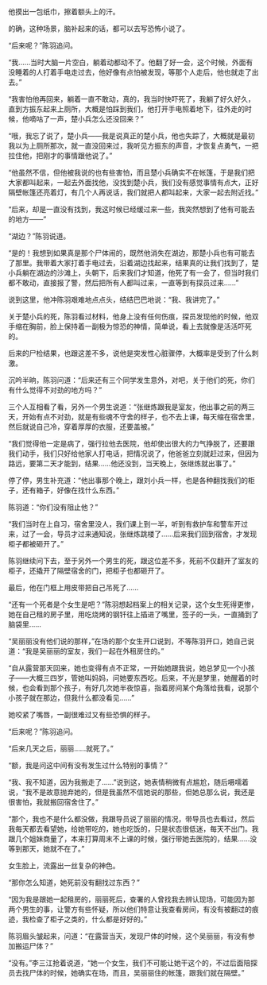 他摸出一包纸巾，擦着额头上的汗。

的确，这种场景，脑补起来的话，都可以去写恐怖小说了。

“后来呢？”陈羽追问。

“我……当时大脑一片空白，躺着动都动不了。他翻了好一会，这个时候，外面有没睡着的人打着手电走过去，他好像有点怕被发现，等那个人走后，他也就走了出去。”

“我害怕他再回来，躺着一直不敢动，真的，我当时快吓死了，我躺了好久好久，直到方振东起来上厕所，大概是怕踩到我们，他打开手电照着地下，往外走的时候，他嘀咕了一声，楚小兵怎么还没回来？”

“哦，我忘了说了，楚小兵——我是说真正的楚小兵，他也失踪了，大概就是最初我以为上厕所那次，就一直没回来过，我听见方振东的声音，才恢复点勇气，一把拉住他，把刚才的事情跟他说了。”

“他虽然不信，但他被我说的也有些害怕，而且楚小兵确实不在帐篷，于是我们把大家都叫起来，一起去外面找他，没找到楚小兵，我们没有感觉事情有点大，正好隔壁帐篷还亮着灯，有几个人再说话，我们就把人都叫起来，大家一起去附近找。”

“后来，却是一直没有找到，我这时候已经缓过来一些，我突然想到了他有可能去的地方——”

“湖边？”陈羽说道。

“是的！我想到如果真是那个尸体闹的，既然他消失在湖边，那楚小兵也有可能去了那里。我带着大家打着手电过去，沿着湖边找起来，结果真的让我们找到了，楚小兵躺在湖边的沙滩上，头朝下，后来我们才知道，他死了有一会了，但当时我们都不敢动，直接报了警，然后把所有人都叫过来，一直等到有探员过来……”

说到这里，他冲陈羽艰难地点点头，结结巴巴地说：“我、我讲完了。”

关于楚小兵的死，陈羽看过材料，他身上没有任何伤痕，探员发现他的时候，他双手缩在胸前，脸上保持着一副极为惊恐的神情，简单说，看上去就像是活活吓死的。

后来的尸检结果，也跟这差不多，说他是突发性心脏骤停，大概率是受到了什么刺激。

沉吟半晌，陈羽问道：“后来还有三个同学发生意外，对吧，关于他们的死，你们有什么觉得不对劲的地方吗？”

三个人互相看了看，另外一个男生说道：“张继炼跟我是室友，他出事之前的两三天，开始有点不对劲，就是有些魂不守舍的样子，也不去上课，每天缩在宿舍里，然后就说自己冷，穿着厚厚的衣服，还要盖被。”

“我们觉得他一定是病了，强行拉他去医院，他却使出很大的力气挣脱了，还要跟我们动手，我们只好给他家人打电话，把情况说了，他爸爸立刻就赶过来，但因为路远，要第二天才能到，结果……他还没到，当天晚上，张继炼就出事了。”

停了停，男生补充道：“他出事那个晚上，跟刘小兵一样，也是各种翻找我们的柜子，还有箱子，好像在找什么东西。”

陈羽道：“你们没有阻止他？”

“我们当时在上自习，宿舍里没人，我们课上到一半，听到有救护车和警车开过来，过了一会，导员才过来通知说，张继炼跳楼了……后来我们回到宿舍，才发现柜子都被砸开了。”

陈羽继续问下去，至于另外一个男生的死，跟这位差不多，死前不仅翻开了室友的柜子，还撬开了隔壁宿舍的门，把柜子也都砸开了。

最后，他在门框上用皮带把自己吊死了……

“还有一个死者是个女生是吧？”陈羽想起档案上的相关记录，这个女生死得更惨，她在自己租的房子里，用吃烧烤的钢钎往上插进了嘴里，签子的一头，一直捅到了脑袋里……

“吴丽丽没有他们说的那样，”在场的那个女生开口说到，不等陈羽开口，她自己说道：“我是吴丽丽的室友，我们一起在外租房住的。”

“自从露营那天回来，她也变得有点不正常，一开始她跟我说，她总梦见一个小孩子——大概三四岁，管她叫妈妈，问她要东西吃。后来，不光是梦里，她醒着的时候，也会看到那个孩子，有好几次她半夜惊喜，指着房间某个角落给我看，说那个小孩子就在那边，但我什么都没看见……”

她咬紧了嘴唇，一副很难过又有些恐惧的样子。

“后来呢？”陈羽追问。

“后来几天之后，丽丽……就死了。”

“额，我是问这中间有没有发生过什么特别的事情？”

“我、我不知道，因为我搬走了……”说到这，她表情稍微有点尴尬，随后嗫嚅着说，“我不是故意抛弃她的，但是我虽然不信她说的那些，但她总那么说，我还是很害怕，我就搬回宿舍住了。”

“那个，我也不是什么都没做，我跟导员说了丽丽的情况，带导员也去看过，然后我每天都去看望她，给她带吃的，她也吃饭的，只是状态很低迷，每天不出门。我跟几个姐妹商量了，本来打算周末不上课的时候，强行带她去医院的，结果……没等到那天，她就不在了。”

女生脸上，流露出一丝复杂的神色。

“那你怎么知道，她死前没有翻找过东西？”

“因为我是跟她一起租房的，丽丽死后，查署的人曾找我去辨认现场，可能因为那两个男生的事，让警方有些怀疑，所以他们特意让我查看房间，有没有被翻过的痕迹，我检查了柜子之类的，什么都是好好的。”

陈羽眉头皱起来，问道：“在露营当天，发现尸体的时候，这个吴丽丽，有没有参加搬运尸体？”

“没有。”李三江抢着说道，“她一个女生，我们不可能让她干这个的，不过后面陪探员去找尸体的时候，她确实在场，而且，吴丽丽住的帐篷，跟我们就在隔壁。”
